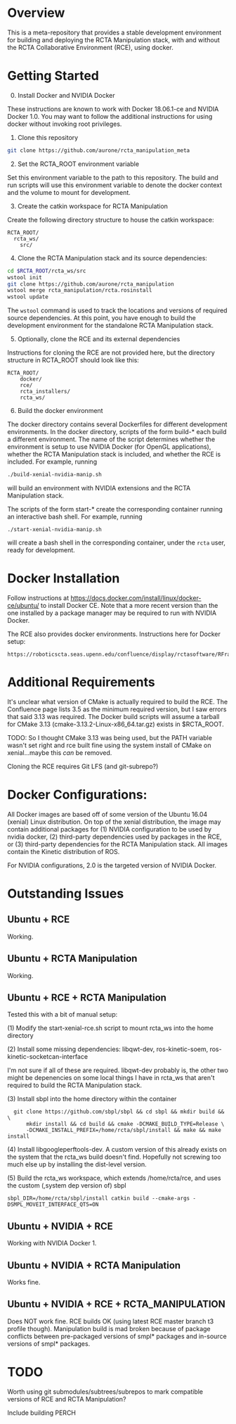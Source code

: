 # Overview

This is a meta-repository that provides a stable development environment for
building and deploying the RCTA Manipulation stack, with and without the RCTA
Collaborative Environment (RCE), using docker.

# Getting Started

0. Install Docker and NVIDIA Docker

These instructions are known to work with Docker 18.06.1-ce and NVIDIA Docker
1.0. You may want to follow the additional instructions for using docker without
invoking root privileges.

1. Clone this repository

```sh
git clone https://github.com/aurone/rcta_manipulation_meta
```

2. Set the RCTA_ROOT environment variable

Set this environment variable to the path to this repository. The build and run
scripts will use this environment variable to denote the docker context and
the volume to mount for development.

3. Create the catkin workspace for RCTA Manipulation

Create the following directory structure to house the catkin workspace:

```
RCTA_ROOT/
  rcta_ws/
    src/
```

4. Clone the RCTA Manipulation stack and its source dependencies:

```sh
cd $RCTA_ROOT/rcta_ws/src
wstool init
git clone https://github.com/aurone/rcta_manipulation
wstool merge rcta_manipulation/rcta.rosinstall
wstool update
```

The `wstool` command is used to track the locations and versions of required
source dependencies. At this point, you have enough to build the development
environment for the standalone RCTA Manipulation stack.

5. Optionally, clone the RCE and its external dependencies

Instructions for cloning the RCE are not provided here, but the directory
structure in RCTA_ROOT should look like this:

```
RCTA_ROOT/
    docker/
    rce/
    rcta_installers/
    rcta_ws/
```

6. Build the docker environment

The docker directory contains several Dockerfiles for different development
environments. In the docker directory, scripts of the form build-* each build a
different environment. The name of the script determines whether the environment
is setup to use NVIDIA Docker (for OpenGL applications), whether the RCTA
Manipulation stack is included, and whether the RCE is included. For example,
running

```sh
./build-xenial-nvidia-manip.sh
```

will build an environment with NVIDIA extensions and the RCTA Manipulation stack.

The scripts of the form start-* create the corresponding container running an
interactive bash shell. For example, running

```
./start-xenial-nvidia-manip.sh
```

will create a bash shell in the corresponding container, under the `rcta` user,
ready for development.

# Docker Installation

Follow instructions at https://docs.docker.com/install/linux/docker-ce/ubuntu/
to install Docker CE. Note that a more recent version than the one installed by
a package manager may be required to run with NVIDIA Docker.

The RCE also provides docker environments. Instructions here for Docker setup:

    https://roboticscta.seas.upenn.edu/confluence/display/rctasoftware/RFrame+Docker+Setup

# Additional Requirements

It's unclear what version of CMake is actually required to build the RCE. The
Confluence page lists 3.5 as the minimum required version, but I saw errors
that said 3.13 was required. The Docker build scripts will assume a tarball
for CMake 3.13 (cmake-3.13.2-Linux-x86_64.tar.gz) exists in $RCTA_ROOT.

TODO: So I thought CMake 3.13 was being used, but the PATH variable wasn't set
right and rce built fine using the system install of CMake on xenial...maybe
this _can_ be removed.

Cloning the RCE requires Git LFS (and git-subrepo?)

# Docker Configurations:

All Docker images are based off of some version of the Ubuntu 16.04 (xenial)
Linux distribution. On top of the xenial distribution, the image may contain
additional packages for (1) NVIDIA configuration to be used by nvidia docker,
(2) third-party dependencies used by packages in the RCE, or (3) third-party
dependencies for the RCTA Manipulation stack. All images contain the Kinetic
distribution of ROS.

For NVIDIA configurations, 2.0 is the targeted version of NVIDIA Docker.

# Outstanding Issues

## Ubuntu + RCE

Working.

## Ubuntu + RCTA Manipulation

Working.

## Ubuntu + RCE + RCTA Manipulation

Tested this with a bit of manual setup:

(1) Modify the start-xenial-rce.sh script to mount rcta_ws into the home directory

(2) Install some missing dependencies: libqwt-dev, ros-kinetic-soem,
    ros-kinetic-socketcan-interface

  I'm not sure if all of these are required. libqwt-dev probably is, the other
  two might be depenencies on some local things I have in rcta_ws that aren't
  required to build the RCTA Manipulation stack.

(3) Install sbpl into the home directory within the container

      git clone https://github.com/sbpl/sbpl && cd sbpl && mkdir build && \
          mkdir install && cd build && cmake -DCMAKE_BUILD_TYPE=Release \
          -DCMAKE_INSTALL_PREFIX=/home/rcta/sbpl/install && make && make install

(4) Install libgoogleperftools-dev. A custom version of this already exists on
    the system that the rcta_ws build doesn't find. Hopefully not screwing too
    much else up by installing the dist-level version.

(5) Build the rcta_ws workspace, which extends /home/rcta/rce, and uses the
    custom (,system dep version of) sbpl

    sbpl_DIR=/home/rcta/sbpl/install catkin build --cmake-args -DSMPL_MOVEIT_INTERFACE_QT5=ON

## Ubuntu + NVIDIA + RCE

Working with NVIDIA Docker 1.

## Ubuntu + NVIDIA + RCTA Manipulation

Works fine.

## Ubuntu + NVIDIA + RCE + RCTA_MANIPULATION

Does NOT work fine. RCE builds OK (using latest RCE master branch t3 profile
though). Manipulation build is mad broken because of package conflicts between
pre-packaged versions of smpl* packages and in-source versions of smpl*
packages.

# TODO

Worth using git submodules/subtrees/subrepos to mark compatible versions of RCE
and RCTA Manipulation?

Include building PERCH
